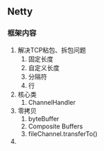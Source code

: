 ## Netty
### 框架内容
1. 解决TCP粘包、拆包问题
   1. 固定长度
   2. 自定义长度
   3. 分隔符
   4. 行
2. 核心类
   1. ChannelHandler
3. 零拷贝
   1. byteBuffer
   2. Composite Buffers
   3. fileChannel.transferTo()
4. 
